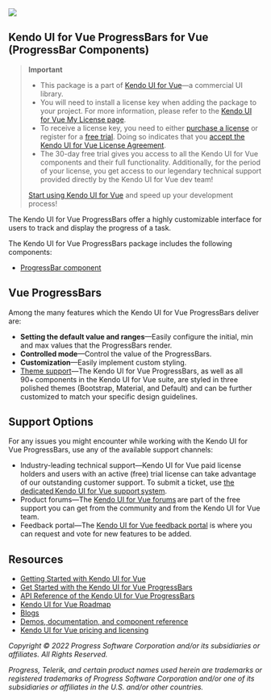 <a href="https://www.telerik.com/kendo-vue-ui/?utm_medium=referral&utm_source=npm&utm_campaign=kendo-ui-vue-trial-npm-progressbars&utm_content=banner" target="_blank">
<img src="https://www.telerik.com/kendo-vue-ui/npm-banner.svg">
</a>

## Kendo UI for Vue ProgressBars for Vue (ProgressBar Components)

> **Important**
> * This package is а part of [Kendo UI for Vue](https://www.telerik.com/kendo-vue-ui/?utm_medium=referral&utm_source=npm&utm_campaign=kendo-ui-vue-trial-npm-progressbars)&mdash;a commercial UI library.
> * You will need to install a license key when adding the package to your project. For more information, please refer to the [Kendo UI for Vue My License page](https://www.telerik.com/kendo-vue-ui/my-license/?utm_medium=referral&utm_source=npm&utm_campaign=kendo-ui-vue-trial-npm-progressbars).
> * To receive a license key, you need to either [purchase a license](https://www.telerik.com/kendo-vue-ui/pricing/?utm_medium=referral&utm_source=npm&utm_campaign=kendo-ui-vue-trial-npm-progressbars) or register for a [free trial](https://www.telerik.com/download-login-v2-kendo-vue-ui?utm_medium=referral&utm_source=npm&utm_campaign=kendo-ui-vue-trial-npm-progressbars). Doing so indicates that you [accept the Kendo UI for Vue License Agreement](https://www.telerik.com/purchase/license-agreement/progress-kendovue?utm_medium=referral&utm_source=npm&utm_campaign=kendo-ui-vue-trial-npm-progressbars).
> * The 30-day free trial gives you access to all the Kendo UI for Vue components and their full functionality. Additionally, for the period of your license, you get access to our legendary technical support provided directly by the Kendo UI for Vue dev team!
>
> [Start using Kendo UI for Vue](https://www.telerik.com/download-login-v2-kendo-vue-ui?utm_medium=referral&utm_source=npm&utm_campaign=kendo-ui-vue-trial-npm-progressbars) and speed up your development process!

The Kendo UI for Vue ProgressBars offer a highly customizable interface for users to track and display the progress of a task.

The Kendo UI for Vue ProgressBars package includes the following components:

* [ProgressBar component](https://www.telerik.com/kendo-vue-ui/components/progressbars/progressbar/?utm_medium=referral&utm_source=npm&utm_campaign=kendo-ui-vue-trial-npm-progressbars)
## Vue ProgressBars

Among the many features which the Kendo UI for Vue ProgressBars deliver are:

* **Setting the default value and ranges**&mdash;Easily configure the initial, min and max values that the ProgressBars render.
* **Controlled mode**&mdash;Control the value of the ProgressBars.
* **Customization**&mdash;Easily implement custom styling.
* [Theme support](https://www.telerik.com/kendo-vue-ui/components/styling/?utm_medium=referral&utm_source=npm&utm_campaign=kendo-ui-vue-trial-npm-progressbars)&mdash;The Kendo UI for Vue ProgressBars, as well as all 90+ components in the Kendo UI for Vue suite, are styled in three polished themes (Bootstrap, Material, and Default) and can be further customized to match your specific design guidelines.

## Support Options

For any issues you might encounter while working with the Kendo UI for Vue ProgressBars, use any of the available support channels:

* Industry-leading technical support&mdash;Kendo UI for Vue paid license holders and users with an active (free) trial license can take advantage of our outstanding customer support. To submit a ticket, use [the dedicated Kendo UI for Vue support system](https://www.telerik.com/account/support-tickets?utm_medium=referral&utm_source=npm&utm_campaign=kendo-ui-vue-trial-npm-progressbars).
* Product forums&mdash;The [Kendo UI for Vue forums](https://www.telerik.com/forums/kendo-ui-vue?utm_medium=referral&utm_source=npm&utm_campaign=kendo-ui-vue-trial-npm-progressbars) are part of the free support you can get from the community and from the Kendo UI for Vue team.
* Feedback portal&mdash;The [Kendo UI for Vue feedback portal](https://feedback.telerik.com/kendo-vue-ui?utm_medium=referral&utm_source=npm&utm_campaign=kendo-ui-vue-trial-npm-progressbars) is where you can request and vote for new features to be added.

## Resources

* [Getting Started with Kendo UI for Vue](https://www.telerik.com/kendo-vue-ui/getting-started/?utm_medium=referral&utm_source=npm&utm_campaign=kendo-ui-vue-trial-npm-progressbars)
* [Get Started with the Kendo UI for Vue ProgressBars](https://www.telerik.com/kendo-vue-ui/components/progressbars/?utm_medium=referral&utm_source=npm&utm_campaign=kendo-ui-vue-trial-npm-progressbars)
* [API Reference of the Kendo UI for Vue ProgressBars](https://www.telerik.com/kendo-vue-ui/components/progressbars/api/?utm_medium=referral&utm_source=npm&utm_campaign=kendo-ui-vue-trial-npm-progressbars)
* [Kendo UI for Vue Roadmap](https://www.telerik.com/kendo-vue-ui/roadmap/?utm_medium=referral&utm_source=npm&utm_campaign=kendo-ui-vue-trial-npm-progressbars)
* [Blogs](https://www.telerik.com/blogs/tag/vue?utm_medium=referral&utm_source=npm&utm_campaign=kendo-ui-vue-trial-npm-progressbars)
* [Demos, documentation, and component reference](https://www.telerik.com/kendo-vue-ui/components/?utm_medium=referral&utm_source=npm&utm_campaign=kendo-ui-vue-trial-npm-progressbars)
* [Kendo UI for Vue pricing and licensing](https://www.telerik.com/kendo-vue-ui/pricing/?utm_medium=referral&utm_source=npm&utm_campaign=kendo-ui-vue-trial-npm-progressbars)

*Copyright © 2022 Progress Software Corporation and/or its subsidiaries or affiliates. All Rights Reserved.*

*Progress, Telerik, and certain product names used herein are trademarks or registered trademarks of Progress Software Corporation and/or one of its subsidiaries or affiliates in the U.S. and/or other countries.*

